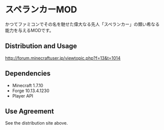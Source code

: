 # スペランカーMOD
かつてファミコンでその名を馳せた偉大なる先人「スペランカー」の類い希なる能力を与えるMODです。

## Distribution and Usage
http://forum.minecraftuser.jp/viewtopic.php?f=13&t=1014

## Dependencies
- Minecraft 1.7.10
- Forge 10.13.4.1230
- Player API

## Use Agreement
See the distribution site above.